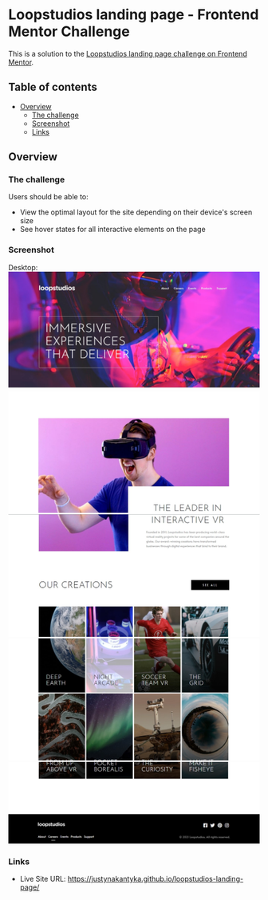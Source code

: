 # Loopstudios landing page - Frontend Mentor Challenge

This is a solution to the [Loopstudios landing page challenge on Frontend Mentor](https://www.frontendmentor.io/challenges/loopstudios-landing-page-N88J5Onjw). 

## Table of contents

- [Overview](#overview)
  - [The challenge](#the-challenge)
  - [Screenshot](#screenshot)
  - [Links](#links)

## Overview

### The challenge

Users should be able to:

- View the optimal layout for the site depending on their device's screen size
- See hover states for all interactive elements on the page

### Screenshot
Desktop:\
![](./screenshots/desktop1.jpg)
![](./screenshots/desktop2.jpg)
![](./screenshots/desktop3.jpg)
![](./screenshots/desktop4.jpg)
![](./screenshots/desktop5.jpg)

### Links

- Live Site URL: https://justynakantyka.github.io/loopstudios-landing-page/
